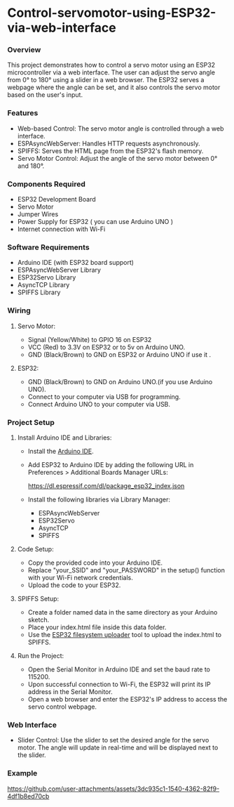 # Control-servomotor-using-ESP32-via-web-interface

### Overview

This project demonstrates how to control a servo motor using an ESP32 microcontroller via a web interface. The user can adjust the servo angle from 0° to 180° using a slider in a web browser. The ESP32 serves a webpage where the angle can be set, and it also controls the servo motor based on the user's input.

### Features

- Web-based Control: The servo motor angle is controlled through a web interface.
- ESPAsyncWebServer: Handles HTTP requests asynchronously.
- SPIFFS: Serves the HTML page from the ESP32's flash memory.
- Servo Motor Control: Adjust the angle of the servo motor between 0° and 180°.

### Components Required

- ESP32 Development Board
- Servo Motor
- Jumper Wires
- Power Supply for ESP32 ( you can use Arduino UNO )
- Internet connection with Wi-Fi

### Software Requirements

- Arduino IDE (with ESP32 board support)
- ESPAsyncWebServer Library
- ESP32Servo Library
- AsyncTCP Library
- SPIFFS Library

### Wiring

1. Servo Motor:
   - Signal (Yellow/White) to GPIO 16 on ESP32
   - VCC (Red) to 3.3V on ESP32 or to 5v on Arduino UNO.
   - GND (Black/Brown) to GND on ESP32 or Arduino UNO if use it .

2. ESP32:
   - GND (Black/Brown) to GND on Arduino UNO.(if you use Arduino UNO).
   - Connect to your computer via USB for programming.
   - Connect Arduino UNO to your computer via USB.

### Project Setup

1. Install Arduino IDE and Libraries:
   - Install the [Arduino IDE](https://www.arduino.cc/en/software).
   - Add ESP32 to Arduino IDE by adding the following URL in Preferences > Additional Boards Manager URLs:
    
     https://dl.espressif.com/dl/package_esp32_index.json
     
   - Install the following libraries via Library Manager:
     - ESPAsyncWebServer
     - ESP32Servo
     - AsyncTCP
     - SPIFFS

2. Code Setup:
   - Copy the provided code into your Arduino IDE.
   - Replace "your_SSID" and "your_PASSWORD" in the setup() function with your Wi-Fi network credentials.
   - Upload the code to your ESP32.

3. SPIFFS Setup:
   - Create a folder named data in the same directory as your Arduino sketch.
   - Place your index.html file inside this data folder.
   - Use the [ESP32 filesystem uploader](https://randomnerdtutorials.com/install-esp32-filesystem-uploader-arduino-ide/) tool to upload the index.html to SPIFFS.

4. Run the Project:
   - Open the Serial Monitor in Arduino IDE and set the baud rate to 115200.
   - Upon successful connection to Wi-Fi, the ESP32 will print its IP address in the Serial Monitor.
   - Open a web browser and enter the ESP32's IP address to access the servo control webpage.

### Web Interface

- Slider Control: Use the slider to set the desired angle for the servo motor. The angle will update in real-time and will be displayed next to the slider.


 ### Example

https://github.com/user-attachments/assets/3dc935c1-1540-4362-82f9-4df1b8ed70cb
